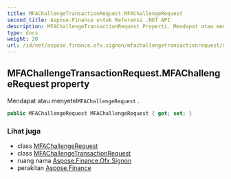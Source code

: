 ```yaml
---
title: MFAChallengeTransactionRequest.MFAChallengeRequest
second_title: Aspose.Finance untuk Referensi .NET API
description: MFAChallengeTransactionRequest Properti. Mendapat atau menyetelMFAChallengeRequest .
type: docs
weight: 20
url: /id/net/aspose.finance.ofx.signon/mfachallengetransactionrequest/mfachallengerequest/
---
```

## MFAChallengeTransactionRequest.MFAChallengeRequest property

Mendapat atau menyetel`MFAChallengeRequest` .

```csharp
public MFAChallengeRequest MFAChallengeRequest { get; set; }
```

### Lihat juga

* class [MFAChallengeRequest](../../mfachallengerequest/)
* class [MFAChallengeTransactionRequest](../)
* ruang nama [Aspose.Finance.Ofx.Signon](../../mfachallengetransactionrequest/)
* perakitan [Aspose.Finance](../../../)


